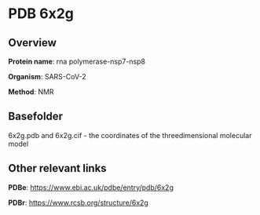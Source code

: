 # PDB 6x2g

## Overview

**Protein name**: rna polymerase-nsp7-nsp8

**Organism**: SARS-CoV-2

**Method**: NMR



## Basefolder

6x2g.pdb and 6x2g.cif - the coordinates of the threedimensional molecular model



## Other relevant links 
**PDBe**:  https://www.ebi.ac.uk/pdbe/entry/pdb/6x2g
 
**PDBr**: https://www.rcsb.org/structure/6x2g 
